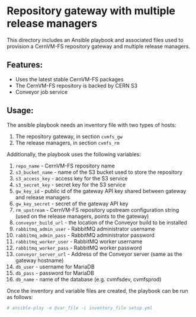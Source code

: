Repository gateway with multiple release managers
=================================================

This directory includes an Ansible playbook and associated files used to provision a CernVM-FS repository gateway and multiple release managers.

Features:
---------

* Uses the latest stable CernVM-FS packages
* The CernVM-FS repository is backed by CERN S3
* Conveyor job service

Usage:
------

The ansible playbook needs an inventory file with two types of hosts:

1. The repository gateway, in section `cvmfs_gw`
2. The release managers, in section `cvmfs_rm`

Additionally, the playbook uses the following variables:

1. `repo_name` - CernVM-FS repository name
2. `s3_bucket_name` - name of the S3 bucket used to store the repository
3. `s3_access_key` - access key for the S3 service
4. `s3_secret_key` - secret key for the S3 service
5. `gw_key_id` - public id of the gateway API key shared between gateway and release managers
6. `gw_key_secret` - secret of the gateway API key
7. `rm_upstream` - CernVM-FS repository upstream configuration string (used on the release managers, points to the gateway)
8. `conveyor_build_url` - the location of the Conveyor build to be installed
9. `rabbitmq_admin_user` - RabbitMQ administrator username
10. `rabbitmq_admin_pass` - RabbitMQ administrator password
11. `rabbitmq_worker_user` - RabbitMQ worker username
12. `rabbitmq_worker_pass` - RabbitMQ worker password
13. `conveyor_server_url` - Address of the Conveyor server (same as the gateway hostname)
14. `db_user` - username for MariaDB
15. `db_pass` - password for MariaDB
16. `db_name` - name of the database (e.g. cvmfsdev, cvmfsprod)

Once the inventory and variable files are created, the playbook can be run as follows:

```bash
# ansible-play -e @var_file -i inventory_file setup.yml
```